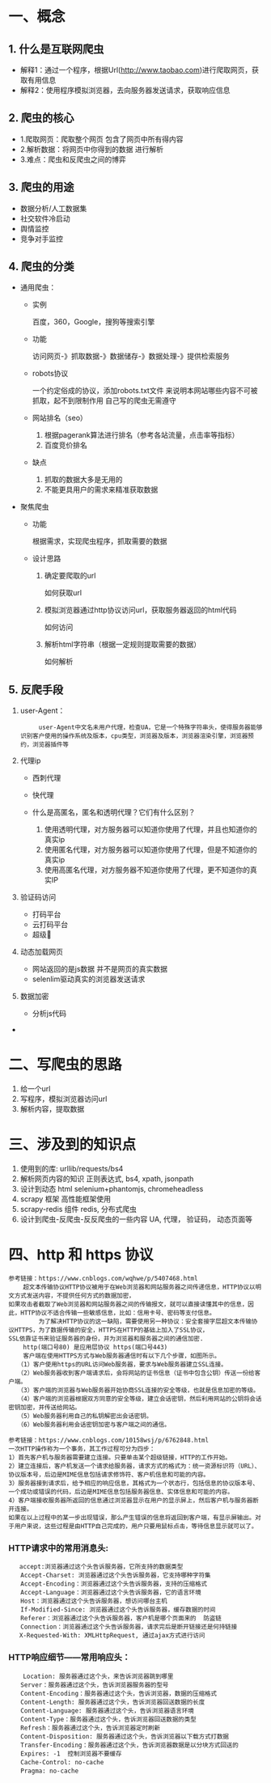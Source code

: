 # 一、概念

## 1. 什么是互联网爬虫

- 解释1：通过一个程序，根据Url(http://www.taobao.com)进行爬取网页，获取有用信息
- 解释2：使用程序模拟浏览器，去向服务器发送请求，获取响应信息

## 2. 爬虫的核心

- 1.爬取网页：爬取整个网页 包含了网页中所有得内容
- 2.解析数据：将网页中你得到的数据 进行解析
- 3.难点：爬虫和反爬虫之间的博弈

## 3. 爬虫的用途

- 数据分析/人工数据集
- 社交软件冷启动
- 舆情监控
- 竞争对手监控

## 4. 爬虫的分类

- 通用爬虫：

  - 实例

    百度，360，Google，搜狗等搜索引擎

  - 功能

    访问网页-》抓取数据-》数据储存-》数据处理-》提供检索服务

  - robots协议

    一个约定俗成的协议，添加robots.txt文件 来说明本网站哪些内容不可被抓取，起不到限制作用 自己写的爬虫无需遵守

  - 网站排名（seo）

    1. 根据pagerank算法进行排名（参考各站流量，点击率等指标）
    2. 百度竞价排名

  - 缺点

    1. 抓取的数据大多是无用的
    2. 不能更具用户的需求来精准获取数据

- 聚焦爬虫

  - 功能 

    根据需求，实现爬虫程序，抓取需要的数据

  - 设计思路

    1. 确定要爬取的url

       如何获取url

    2. 模拟浏览器通过http协议访问url，获取服务器返回的html代码

       如何访问

    3. 解析html字符串（根据一定规则提取需要的数据）

       如何解析

## 5. 反爬手段

 1. user-Agent：
    
             user-Agent中文名未用户代理，检查UA，它是一个特殊字符串头，使得服务器能够识别客户使用的操作系统及版本，cpu类型，浏览器及版本，浏览器渲染引擎，浏览器预约，浏览器插件等
          
 2. 代理ip

       - 西刺代理

       - 快代理
       - 什么是高匿名，匿名和透明代理？它们有什么区别？
         1. 使用透明代理，对方服务器可以知道你使用了代理，并且也知道你的真实ip
         2. 使用匿名代理，对方服务器可以知道你使用了代理，但是不知道你的真实ip
         3. 使用高匿名代理，对方服务器不知道你使用了代理，更不知道你的真实IP

 3. 验证码访问

       - 打码平台
       - 云打码平台
       - 超级🦅

 4. 动态加载网页        

       - 网站返回的是js数据 并不是网页的真实数据
       - selenlim驱动真实的浏览器发送请求

 5. 数据加密

       - 分析js代码

- 

# 二、写爬虫的思路

1. 给一个url
2.  写程序，模拟浏览器访问url
3.  解析内容，提取数据

# 三、涉及到的知识点

1. 使用到的库:
       urllib/requests/bs4
2. 解析网页内容的知识
       正则表达式, bs4, xpath, jsonpath
3. 设计到动态 html
       selenium+phantomjs, chromeheadless
4. scrapy 框架
       高性能框架使用
5. scrapy-redis 组件
       redis, 分布式爬虫
6. 设计到爬虫-反爬虫-反反爬虫的一些内容
       UA, 代理， 验证码， 动态页面等

# 四、http 和 https 协议

```
参考链接：https://www.cnblogs.com/wqhwe/p/5407468.html
    超文本传输协议HTTP协议被用于在Web浏览器和网站服务器之间传递信息，HTTP协议以明文方式发送内容，不提供任何方式的数据加密，
如果攻击者截取了Web浏览器和网站服务器之间的传输报文，就可以直接读懂其中的信息，因此，HTTP协议不适合传输一些敏感信息，比如：信用卡号、密码等支付信息。
　　     为了解决HTTP协议的这一缺陷，需要使用另一种协议：安全套接字层超文本传输协议HTTPS，为了数据传输的安全，HTTPS在HTTP的基础上加入了SSL协议，
SSL依靠证书来验证服务器的身份，并为浏览器和服务器之间的通信加密.
    http(端口号80) 是应用层协议 https(端口号443)
    客户端在使用HTTPS方式与Web服务器通信时有以下几个步骤，如图所示。
　　（1）客户使用https的URL访问Web服务器，要求与Web服务器建立SSL连接。
　　（2）Web服务器收到客户端请求后，会将网站的证书信息（证书中包含公钥）传送一份给客户端。
　　（3）客户端的浏览器与Web服务器开始协商SSL连接的安全等级，也就是信息加密的等级。
　　（4）客户端的浏览器根据双方同意的安全等级，建立会话密钥，然后利用网站的公钥将会话密钥加密，并传送给网站。
　　（5）Web服务器利用自己的私钥解密出会话密钥。
　　（6）Web服务器利用会话密钥加密与客户端之间的通信。

参考链接：https://www.cnblogs.com/10158wsj/p/6762848.html
一次HTTP操作称为一个事务，其工作过程可分为四步：
1）首先客户机与服务器需要建立连接。只要单击某个超级链接，HTTP的工作开始。
2）建立连接后，客户机发送一个请求给服务器，请求方式的格式为：统一资源标识符（URL）、协议版本号，后边是MIME信息包括请求修饰符、客户机信息和可能的内容。
3）服务器接到请求后，给予相应的响应信息，其格式为一个状态行，包括信息的协议版本号、一个成功或错误的代码，后边是MIME信息包括服务器信息、实体信息和可能的内容。
4）客户端接收服务器所返回的信息通过浏览器显示在用户的显示屏上，然后客户机与服务器断开连接。
如果在以上过程中的某一步出现错误，那么产生错误的信息将返回到客户端，有显示屏输出。对于用户来说，这些过程是由HTTP自己完成的，用户只要用鼠标点击，等待信息显示就可以了。
```

### HTTP请求中的常用消息头:

```
   accept:浏览器通过这个头告诉服务器，它所支持的数据类型
　　Accept-Charset: 浏览器通过这个头告诉服务器，它支持哪种字符集
　　Accept-Encoding：浏览器通过这个头告诉服务器，支持的压缩格式
　　Accept-Language：浏览器通过这个头告诉服务器，它的语言环境
　　Host：浏览器通过这个头告诉服务器，想访问哪台主机
　　If-Modified-Since: 浏览器通过这个头告诉服务器，缓存数据的时间
　　Referer：浏览器通过这个头告诉服务器，客户机是哪个页面来的  防盗链
　　Connection：浏览器通过这个头告诉服务器，请求完后是断开链接还是何持链接
   X-Requested-With: XMLHttpRequest, 通过ajax方式进行访问
```

### HTTP响应细节——常用响应头：

```
    Location: 服务器通过这个头，来告诉浏览器跳到哪里
　　Server：服务器通过这个头，告诉浏览器服务器的型号
　　Content-Encoding：服务器通过这个头，告诉浏览器，数据的压缩格式
　　Content-Length: 服务器通过这个头，告诉浏览器回送数据的长度
　　Content-Language: 服务器通过这个头，告诉浏览器语言环境
　　Content-Type：服务器通过这个头，告诉浏览器回送数据的类型
　　Refresh：服务器通过这个头，告诉浏览器定时刷新
　　Content-Disposition: 服务器通过这个头，告诉浏览器以下载方式打数据
　　Transfer-Encoding：服务器通过这个头，告诉浏览器数据是以分块方式回送的
　　Expires: -1  控制浏览器不要缓存
　　Cache-Control: no-cache
　　Pragma: no-cache
```

